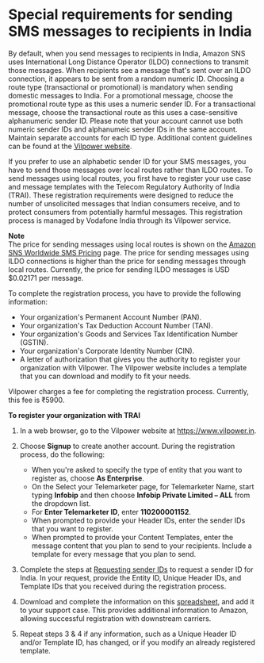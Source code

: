 # Special requirements for sending SMS messages to recipients in India<a name="channels-sms-awssupport-sender-id-india"></a>

By default, when you send messages to recipients in India, Amazon SNS uses International Long Distance Operator \(ILDO\) connections to transmit those messages\. When recipients see a message that's sent over an ILDO connection, it appears to be sent from a random numeric ID\. Choosing a route type \(transactional or promotional\) is mandatory when sending domestic messages to India\. For a promotional message, choose the promotional route type as this uses a numeric sender ID\. For a transactional message, choose the transactional route as this uses a case\-sensitive alphanumeric sender ID\. Please note that your account cannot use both numeric sender IDs and alphanumeic sender IDs in the same account\. Maintain separate accounts for each ID type\. Additional content guidelines can be found at the [Vilpower website](https://www.vilpower.in)\.

If you prefer to use an alphabetic sender ID for your SMS messages, you have to send those messages over local routes rather than ILDO routes\. To send messages using local routes, you first have to register your use case and message templates with the Telecom Regulatory Authority of India \(TRAI\)\. These registration requirements were designed to reduce the number of unsolicited messages that Indian consumers receive, and to protect consumers from potentially harmful messages\. This registration process is managed by Vodafone India through its Vilpower service\.

**Note**  
The price for sending messages using local routes is shown on the [Amazon SNS Worldwide SMS Pricing](https://aws.amazon.com/sns/sms-pricing/) page\. The price for sending messages using ILDO connections is higher than the price for sending messages through local routes\. Currently, the price for sending ILDO messages is USD $0\.02171 per message\.

To complete the registration process, you have to provide the following information:
+ Your organization's Permanent Account Number \(PAN\)\.
+ Your organization's Tax Deduction Account Number \(TAN\)\.
+ Your organization's Goods and Services Tax Identification Number \(GSTIN\)\.
+ Your organization's Corporate Identity Number \(CIN\)\.
+ A letter of authorization that gives you the authority to register your organization with Vilpower\. The Vilpower website includes a template that you can download and modify to fit your needs\.

Vilpower charges a fee for completing the registration process\. Currently, this fee is ₹5900\.

**To register your organization with TRAI**

1. In a web browser, go to the Vilpower website at [https://www\.vilpower\.in](https://www.vilpower.in)\.

1. Choose **Signup** to create another account\. During the registration process, do the following:
   + When you're asked to specify the type of entity that you want to register as, choose **As Enterprise**\.
   + On the Select your Telemarketer page, for Telemarketer Name, start typing **Infobip** and then choose **Infobip Private Limited – ALL** from the dropdown list\.
   +  For **Enter Telemarketer ID**, enter **110200001152**\.
   + When prompted to provide your Header IDs, enter the sender IDs that you want to register\.
   + When prompted to provide your Content Templates, enter the message content that you plan to send to your recipients\. Include a template for every message that you plan to send\. 

1. Complete the steps at [Requesting sender IDs](channels-sms-awssupport-sender-id.md) to request a sender ID for India\. In your request, provide the Entity ID, Unique Header IDs, and Template IDs that you received during the registration process\.

1. Download and complete the information on this [spreadsheet](https://docs.aws.amazon.com/pinpoint/latest/userguide/samples/India_DLT_Template_Validation.zip), and add it to your support case\. This provides additional information to Amazon, allowing successful registration with downstream carriers\.

1. Repeat steps 3 & 4 if any information, such as a Unique Header ID and/or Template ID, has changed, or if you modify an already registered template\.
